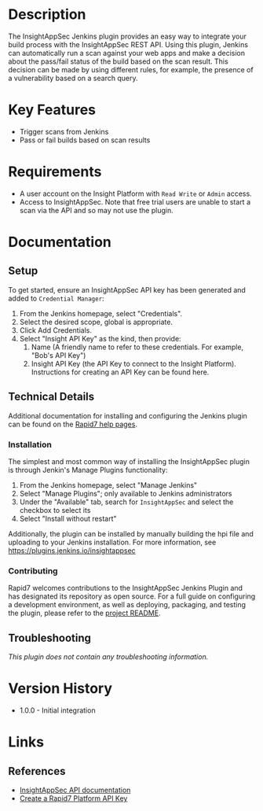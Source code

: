 # Description

The InsightAppSec Jenkins plugin provides an easy way to integrate your build process with the InsightAppSec REST API.
Using this plugin, Jenkins can automatically run a scan against your web apps and make a decision about the pass/fail
status of the build based on the scan result. This decision can be made by using different rules, for example, the
presence of a vulnerability based on a search query.

# Key Features

* Trigger scans from Jenkins
* Pass or fail builds based on scan results

# Requirements

* A user account on the Insight Platform with `Read Write` or `Admin` access.
* Access to InsightAppSec. Note that free trial users are unable to start a scan via the API and so may not use the plugin.

# Documentation

## Setup

To get started, ensure an InsightAppSec API key has been generated and added to `Credential Manager`:

1. From the Jenkins homepage, select "Credentials".
2. Select the desired scope, global is appropriate.
3. Click Add Credentials.
4. Select "Insight API Key" as the kind, then provide:
    1. Name (A friendly name to refer to these credentials. For example, "Bob's API Key")
    2. Insight API Key (the API Key to connect to the Insight Platform). Instructions for creating an API Key can be found here.

## Technical Details

Additional documentation for installing and configuring the Jenkins plugin can be found on the [Rapid7 help pages](https://insightappsec.help.rapid7.com/docs/jenkins-integration).

### Installation

The simplest and most common way of installing the InsightAppSec plugin is through Jenkin's Manage Plugins functionality:

1. From the Jenkins homepage, select "Manage Jenkins"
2. Select "Manage Plugins"; only available to Jenkins administrators
3. Under the "Available" tab, search for `InsightAppSec` and select the checkbox to select its
4. Select "Install without restart"

Additionally, the plugin can be installed by manually building the hpi file and uploading to your Jenkins installation.
For more information, see https://plugins.jenkins.io/insightappsec

### Contributing

Rapid7 welcomes contributions to the InsightAppSec Jenkins Plugin and has designated its repository as open source. For
a full guide on configuring a development environment, as well as deploying, packaging, and testing the plugin, please
refer to the [project README](https://github.com/jenkinsci/insightappsec-plugin/blob/master/README.md).

## Troubleshooting

_This plugin does not contain any troubleshooting information._

# Version History

* 1.0.0 - Initial integration

# Links

## References

* [InsightAppSec API documentation](https://help.rapid7.com/insightappsec/en-us/api/v1/docs.html)
* [Create a Rapid7 Platform API Key](https://insightappsec.help.rapid7.com/docs/get-started-with-the-insightappsec-api)
